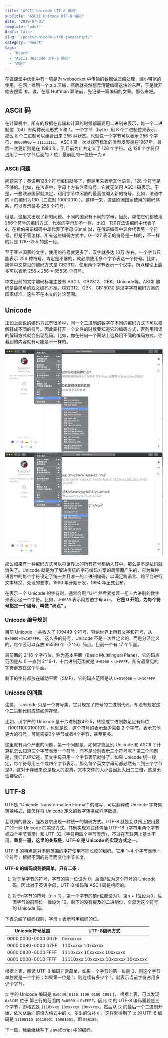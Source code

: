 ```yaml
---
title: "ASCII Unicode UTF-8 编码"
subTitle: "ASCII Unicode UTF-8 编码"
date: "2019-07-01"
template: "post"
draft: false
slug: "/posts/unicode-utf8-javascript/"
category: "React"
tags:
  - "React"
  - "ASCII Unicode UTF-8 编码"
  - "原创"
---
```

在做课堂中优化中有一项是为 websocket 中传输的数据做压缩处理，缩小带宽的使用，在网上找到一个 zip 压缩，然后就突然想弄清楚编码这块的东西，于是就开始去搜索 🏄‍。诶，在写 Huffman 算法前，先记录一篇编码的文章。那么来吧。

## ASCII 码

在计算机中，所有的数据在存储和计算的时候都需要用二进制来表示，每一个二进制位（bit）有两种表现形式 `0` 和 `1`。一个字节（byte）用 8 个二进制位来表示，那么 8 个二进制可以组合出来 256 种状态。也就说一个字节可以表示 256 个字符，`00000000` ~ `11111111`。
ASCII 第一次以规范标准的类型发表是在1967年，最后一次更新则是在 1986 年，到目前为止共定义了 128 个字符。这 128 个字符只占用了一个字节后面的 7 位，最前面的一位统一为 `0`

### ASCII 问题

问题来了：英语用128个符号编码就够了，但是用来表示其他语言，128 个符号是不够的。比如，在法语中，字母上方有注音符号，它就无法用 ASCII 码表示。于是，一些欧洲国家就决定，利用字节中闲置的最高位编入新的符号。比如，法语中的 `é` 的编码为130（二进制 10000010 ）。这样一来，这些欧洲国家使用的编码体系，可以表示最多 256 个符号。

但是，这里又出现了新的问题。不同的国家有不同的字母，因此，哪怕它们都使用256个符号的编码方式，代表的字母却不一样。比如，130在法语编码中代表了é，在希伯来语编码中却代表了字母 Gimel (ג)，在俄语编码中又会代表另一个符号。但是不管怎样，所有这些编码方式中，0--127 表示的符号是一样的，不一样的只是 128--255 的这一段。

至于亚洲国家的文字，使用的符号就更多了，汉字就多达 10万 左右。一个字节只能表示 256 种符号，肯定是不够的，就必须使用多个字节表达一个符号。比如，简体中文常见的编码方式是 GB2312，使用两个字节表示一个汉字，所以理论上最多可以表示 256 x 256 = 65536 个符号。

中文目前的文字编码标准主要有 ASCII、GB2312、GBK、Unicode等。ASCII 编码是最简单的西文编码方案。GB2312、GBK、GB18030 是汉字字符编码方案的国家标准。这些不在本文的讨论范围。

## Unicode

正如上面说的编码方式有很多种，同一个二进制的数字在不同的编码方式下可以被解释成不同的符号。因此要打开一个文件的时候要知道它的编码方式，否则用错误的解码方式就会出现乱码。比如，你在任何一个网站上选择用不同的编码方式，你看到的内容就有可能是不一样的。

![utf](./utf-8.jpg)![西文](./xy.jpg)

那么如果有一种编码方式可以将世界上的所有符号都纳入其中，那么是不是乱码就消失了。Unicode 就是为了解决传统的字符编码方案的局限而产生的，它为每种语言中的每个字符设定了统一并且唯一的二进制编码，以满足跨语言、跨平台进行文本转换、处理的要求。1990 年开始研发，1994 年正式公布。

在表示一个 Unicode 的字符时，通常会用 ”U+“ 然后紧接着一组十六进制的数字来表示这一个字符。比如，`U+0639` 表示阿拉伯字母 `Ain`。
**它是 0 开始，为每个符号指定一个编号，叫做 ”码点“ 。**

### Unicode 编号规则

目前 Unicode 一共收入了 109449 个符号，容纳世界上所有文字和符号，从 `0x0000`~`0x10FFFF`。 这么多的符号，Unicode 不是一次性定义的，而是分区定义的。每个区可以存放 65536 个（2^16）码点。目前一个有 17 个平面。

最前面的 2^16 个字符位，称为基本平面（Basic Multilingual Plane），它的码点范围是从 0 一直到 2^16-1，十六进制范围就是 `U+0000` ~ `U+FFFF`。所有最常见的字符都放在这个平面。

剩下的字符都放在辅助平面（SMP），它的码点范围是从 `U+010000` ~ `U+10FFFF`

### Unicode 的问题

注意， Unicode 只是一个符号集，它只规定了符号的二进制代码，却没有规定这个二进制代码应该如何存储。

比如，汉字严的 Unicode 是十六进制数4E25，转换成二进制数足足有15位（100111000100101），也就是说，这个符号的表示至少需要 2 个字节。表示其他更大的符号，可能需要3个字节或者4个字节，甚至更多。

这里就有两个严重的问题，第一个问题是，如何才能区别 Unicode 和 ASCII ？计算机怎么知道三个字节表示一个符号，而不是分别表示三个符号呢？第二个问题是，我们已经知道，英文字母只用一个字节表示就够了，如果 Unicode 统一规定，每个符号用三个或四个字节表示，那么每个英文字母前都必然有二到三个字节是0，这对于存储来说是极大的浪费，文本文件的大小会因此大出二三倍，这是无法接受的。

## UTF-8
UTF是 “Unicode Transformation Format” 的缩写，可以翻译成 Unicode 字符集转换格式，即怎样将 Unicode 定义的数字转换成程序数据。

互联网的普及，强烈要求出现一种统一的编码方式。UTF-8 就是互联网上使用最广的一种 Unicode 的实现方式。其他实现方式还包括 UTF-16（字符用两个字节或四个字节表示）和 UTF-32（字符用四个字节表示），不过在互联网上基本不用。**重复一遍，这里的关系是，UTF-8 是 Unicode 的实现方式之一。**

UTF-8 的特点是对不同范围的字符使用不同长度的编码。它用 1~4 个字节表示一个符号，根据不同的符号而变化字节长度。

**UTF-8 的编码规则很简单，只有二条：**

1. 对于单字节的符号，字节的第一位设为 0，后面7位为这个符号的 Unicode 码。因此对于英语字母，UTF-8 编码和 ASCII 码是相同的。

2. 对于n字节的符号（n > 1），第一个字节的前n位都设为1，第n + 1位设为0，后面字节的前两位一律设为 10。剩下的没有提及的二进制位，全部为这个符号的 Unicode 码。

下表总结了编码规则，字母 `x` 表示可用编码的位。


Unicode符号范围 | UTF-8编码方式
---|---
0000 0000-0000 007F | 0xxxxxxx
0000 0080-0000 07FF | 110xxxxx 10xxxxxx
0000 0800-0000 FFFF | 1110xxxx 10xxxxxx 10xxxxxx
0001 0000-0010 FFFF | 11110xxx 10xxxxxx 10xxxxxx 10xxxxxx

根据上表，解读 UTF-8 编码非常简单。如果一个字节的第一位是 0，则这个字节单独就是一个字符；如果第一位是 1，则连续有多少个 1，就表示当前字符占用多少个字节。

`汉` 字的 Unicode 编码是 `0x6C49`( `0110 1100 0100 1001` )， 根据上表，可以发现 `0x6C49` 位于 第三行的范围内 `0x0800` ~ `0xFFFF`，因此 `汉` 的 UTF-8 编码需要是三个字节，即格式是 `1110xxxx 10xxxxxx 10xxxxxx`。然后从 `汉` 的最后一个二进制开始，依次从后向前填入格式中的 `x`，多出的位补 `0` 。这样就得到了 `汉` 的 UTF-8 编码是 `11100110 10110001 10001001`，即 `E6B189`。

下一篇，我会继续写下 JavaScript 中的编码。